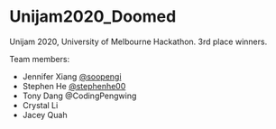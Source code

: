 # Unijam2020_Doomed
Unijam 2020, University of Melbourne Hackathon. 3rd place winners.

Team members:
- Jennifer Xiang [@soopengi](https://github.com/soopengi)
- Stephen He [@stephenhe00](https://github.com/stephenhe00)
- Tony Dang @CodingPengwing
- Crystal Li
- Jacey Quah
